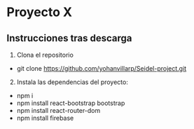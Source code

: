 # Proyecto X

## Instrucciones tras descarga

1. Clona el repositorio
- git clone https://github.com/yohanvillarp/Seidel-project.git
2. Instala las dependencias del proyecto:
- npm i
- npm install react-bootstrap bootstrap
- npm install react-router-dom
- npm install firebase